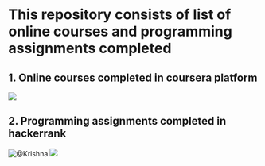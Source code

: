 # This repository consists of list of online courses and programming assignments completed 
## 1. Online courses completed in coursera platform
![](https://68.media.tumblr.com/92a71d62ace9940f8ddd540400444fc4/tumblr_inline_mppo32jFBC1qz4rgp.png)
## 2. Programming assignments completed in hackerrank
![@Krishna](https://www.hackerrank.com/Krishna_S?hr_r=1)
![](https://hrcdn.net/hackerrank/assets/styleguide/logo_wordmark-13074b67abceb42ce8fd38bdeaac6926.svg)
